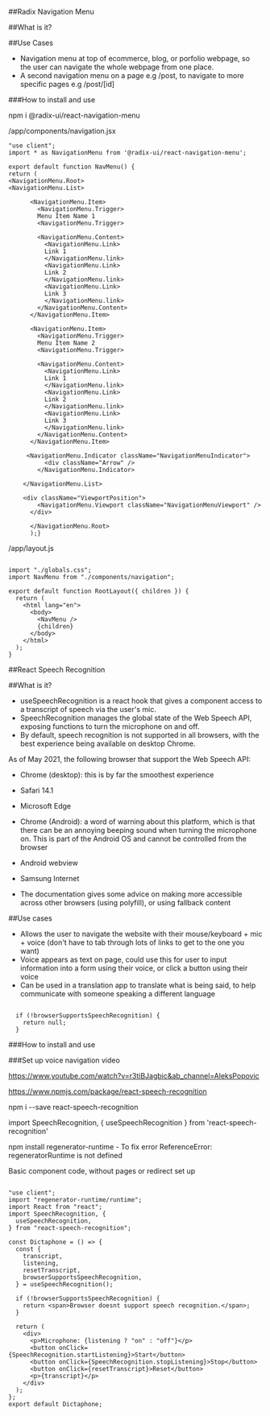 ##Radix Navigation Menu

##What is it?

##Use Cases

- Navigation menu at top of ecommerce, blog, or porfolio webpage, so the user can navigate the whole webpage from one place.
- A second navigation menu on a page e.g /post, to navigate to more specific pages e.g /post/[id]

###How to install and use

npm i @radix-ui/react-navigation-menu

/app/components/navigation.jsx

```
"use client";
import * as NavigationMenu from '@radix-ui/react-navigation-menu';

export default function NavMenu() {
return (
<NavigationMenu.Root>
<NavigationMenu.List>

      <NavigationMenu.Item>
        <NavigationMenu.Trigger>
        Menu Item Name 1
        <NavigationMenu.Trigger>

        <NavigationMenu.Content>
          <NavigationMenu.Link>
          Link 1
          </NavigationMenu.link>
          <NavigationMenu.Link>
          Link 2
          </NavigationMenu.link>
          <NavigationMenu.Link>
          Link 3
          </NavigationMenu.link>
        </NavigationMenu.Content>
      </NavigationMenu.Item>

      <NavigationMenu.Item>
        <NavigationMenu.Trigger>
        Menu Item Name 2
        <NavigationMenu.Trigger>

        <NavigationMenu.Content>
          <NavigationMenu.Link>
          Link 1
          </NavigationMenu.link>
          <NavigationMenu.Link>
          Link 2
          </NavigationMenu.link>
          <NavigationMenu.Link>
          Link 3
          </NavigationMenu.link>
        </NavigationMenu.Content>
      </NavigationMenu.Item>

     <NavigationMenu.Indicator className="NavigationMenuIndicator">
          <div className="Arrow" />
        </NavigationMenu.Indicator>

    </NavigationMenu.List>

    <div className="ViewportPosition">
        <NavigationMenu.Viewport className="NavigationMenuViewport" />
      </div>

      </NavigationMenu.Root>
      );}

```

/app/layout.js

```

import "./globals.css";
import NavMenu from "./components/navigation";

export default function RootLayout({ children }) {
  return (
    <html lang="en">
      <body>
        <NavMenu />
        {children}
      </body>
    </html>
  );
}

```

##React Speech Recognition

##What is it?

- useSpeechRecognition is a react hook that gives a component access to a transcript of speech via the user's mic.
- SpeechRecognition manages the global state of the Web Speech API, exposing functions to turn the microphone on and off.
- By default, speech recognition is not supported in all browsers, with the best experience being available on desktop Chrome.

As of May 2021, the following browser that support the Web Speech API:

- Chrome (desktop): this is by far the smoothest experience
- Safari 14.1
- Microsoft Edge
- Chrome (Android): a word of warning about this platform, which is that there can be an annoying beeping sound when turning the microphone on. This is part of the Android OS and cannot be controlled from the browser
- Android webview
- Samsung Internet

- The documentation gives some advice on making more accessible across other browsers (using polyfill), or using fallback content

##Use cases

- Allows the user to navigate the website with their mouse/keyboard + mic + voice (don't have to tab through lots of links to get to the one you want)
- Voice appears as text on page, could use this for user to input information into a form using their voice, or click a button using their voice
- Can be used in a translation app to translate what is being said, to help communicate with someone speaking a different language

```

  if (!browserSupportsSpeechRecognition) {
    return null;
  }

```

###How to install and use

###Set up voice navigation video

https://www.youtube.com/watch?v=r3tiBJagbic&ab_channel=AleksPopovic

https://www.npmjs.com/package/react-speech-recognition

npm i --save react-speech-recognition

import SpeechRecognition, { useSpeechRecognition } from 'react-speech-recognition'

npm install regenerator-runtime - To fix error ReferenceError: regeneratorRuntime is not defined

Basic component code, without pages or redirect set up

```

"use client";
import "regenerator-runtime/runtime";
import React from "react";
import SpeechRecognition, {
  useSpeechRecognition,
} from "react-speech-recognition";

const Dictaphone = () => {
  const {
    transcript,
    listening,
    resetTranscript,
    browserSupportsSpeechRecognition,
  } = useSpeechRecognition();

  if (!browserSupportsSpeechRecognition) {
    return <span>Browser doesnt support speech recognition.</span>;
  }

  return (
    <div>
      <p>Microphone: {listening ? "on" : "off"}</p>
      <button onClick={SpeechRecognition.startListening}>Start</button>
      <button onClick={SpeechRecognition.stopListening}>Stop</button>
      <button onClick={resetTranscript}>Reset</button>
      <p>{transcript}</p>
    </div>
  );
};
export default Dictaphone;

```
